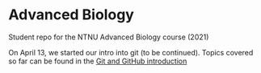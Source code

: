 # Advanced Biology
Student repo for the NTNU Advanced Biology course (2021)

On April 13, we started our intro into git (to be continued). Topics covered so far can be found in the [Git and GitHub introduction](Git%20and%20GitHub)


